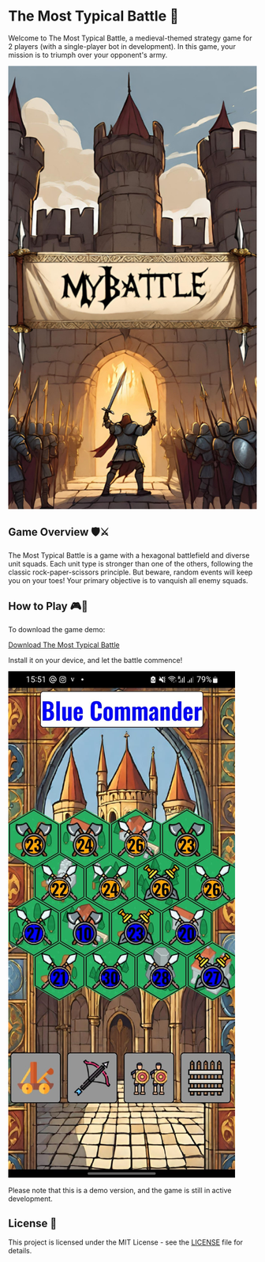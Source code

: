 # The Most Typical Battle 🏰

Welcome to The Most Typical Battle, a medieval-themed strategy game for 2 players (with a single-player bot in development). In this game, your mission is to triumph over your opponent's army.

![MyBattle](https://github.com/artnatan/the_most_typical_battle/blob/master/game/images/bg_1.png)

## Game Overview 🛡️⚔️

The Most Typical Battle is a game with a hexagonal battlefield and diverse unit squads. Each unit type is stronger than one of the others, following the classic rock-paper-scissors principle. But beware, random events will keep you on your toes! Your primary objective is to vanquish all enemy squads.

## How to Play 🎮🎯

To download the game demo:

[Download The Most Typical Battle](https://github.com/artnatan/the_most_typical_battle/blob/master/game/bin/mybattle-0.8.apk)

Install it on your device, and let the battle commence! 

![Gameplay Screenshot](https://github.com/artnatan/the_most_typical_battle/blob/master/game/images/gameplay.png)

Please note that this is a demo version, and the game is still in active development.

## License 📜

This project is licensed under the MIT License - see the [LICENSE](https://github.com/artnatan/the_most_typical_battle/blob/master/LICENSE) file for details. 
